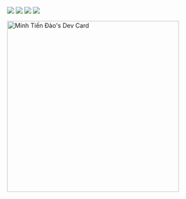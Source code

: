 ![](https://raw.githubusercontent.com/minhtien3297/github-stats/master/generated/overview.svg#gh-dark-mode-only)
![](https://raw.githubusercontent.com/minhtien3297/github-stats/master/generated/overview.svg#gh-light-mode-only)
![](https://raw.githubusercontent.com/minhtien3297/github-stats/master/generated/languages.svg#gh-dark-mode-only)
![](https://raw.githubusercontent.com/minhtien3297/github-stats/master/generated/languages.svg#gh-light-mode-only)

<a href="https://app.daily.dev/MinhTien"><img src="https://api.daily.dev/devcards/116751b3b8d6493e89c957665e90c4df.png?r=sj4" width="400" alt="Minh Tiến Đào's Dev Card"/></a>
